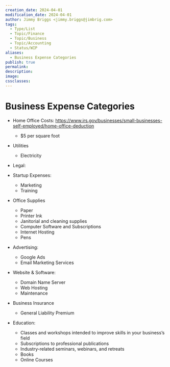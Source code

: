 ```yaml
---
creation_date: 2024-04-01
modification_date: 2024-04-01
author: Jimmy Briggs <jimmy.briggs@jimbrig.com>
tags:
  - Type/List
  - Topic/Finance
  - Topic/Business
  - Topic/Accounting
  - Status/WIP
aliases:
  - Business Expense Categories
publish: true
permalink:
description:
image:
cssclasses:
---
```


# Business Expense Categories

-   Home Office Costs: https://www.irs.gov/businesses/small-businesses-self-employed/home-office-deduction
    -   $5 per square foot

-   Utilities
    -   Electricity
-   Legal:
-   Startup Expenses:
    -   Marketing
    -   Training
-   Office Supplies
    -   Paper
    -   Printer Ink
    -   Janitorial and cleaning supplies
    -   Computer Software and Subscriptions
    -   Internet Hosting
    -   Pens
-   Advertising:
    -   Google Ads
    -   Email Marketing Services
-   Website & Software:
    -   Domain Name Server
    -   Web Hosting
    -   Maintenance
-   Business Insurance
    -   General Liability Premium
-   Education:
    -   Classes and workshops intended to improve skills in your business’s field
    -   Subscriptions to professional publications
    -   Industry-related seminars, webinars, and retreats
    -   Books
    -   Online Courses